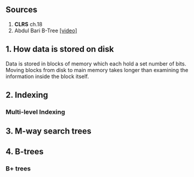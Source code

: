 ## Sources

1. **CLRS** ch.18
2. Abdul Bari B-Tree [[video]](https://www.youtube.com/watch?v=aZjYr87r1b8&t=1223s&ab_channel=AbdulBari)

## 1. How data is stored on disk

Data is stored in blocks of memory which each hold a set number of bits. Moving blocks from disk to main memory takes longer than examining the information inside the block itself.

## 2. Indexing

### Multi-level Indexing

## 3. M-way search trees

## 4. B-trees

### B+ trees